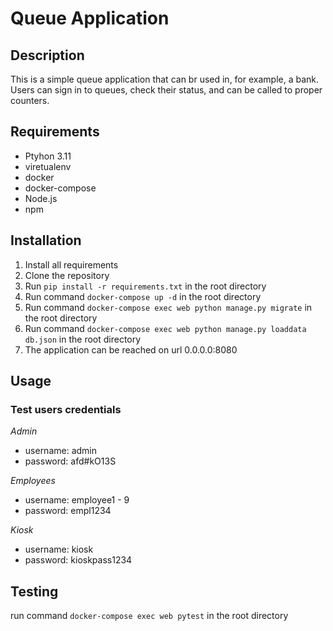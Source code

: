 # Queue Application

## Description

This is a simple queue application that can br used in, for example, a bank. Users can sign in to queues, check their
status, and can be called to proper counters.

## Requirements

- Ptyhon 3.11
- viretualenv
- docker
- docker-compose
- Node.js
- npm

## Installation

1. Install all requirements
2. Clone the repository
3. Run `pip install -r requirements.txt` in the root directory
2. Run command `docker-compose up -d` in the root directory
3. Run command `docker-compose exec web python manage.py migrate` in the root directory
4. Run command `docker-compose exec web python manage.py loaddata db.json` in the root directory
3. The application can be reached on url 0.0.0.0:8080

## Usage

### Test users credentials

*Admin*

- username: admin
- password: afd#kO13S

*Employees*

- username: employee1 - 9
- password: empl1234

*Kiosk*

- username: kiosk
- password: kioskpass1234

## Testing

run command `docker-compose exec web pytest` in the root directory